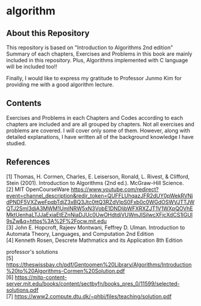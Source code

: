 # algorithm

## About this Repository
This repository is based on "Introduction to Algorithms 2nd edition"  
Summary of each chapters, Exercises and Problems in this book are mainly included in this repository. Plus, Algorithms implemented with C language will be included too!!  

Finally, I would like to express my gratitude to Professor Junmo Kim for providing me with a good algorithm lecture.  

## Contents
Exercises and Problems in each Chapters and Codes according to each chapters are included and are all grouped by chapters. Not all exercises and problems are covered. I will cover only some of them. However, along with detailed explanations, I have written all of the background knowledge I have studied.  

## References
[1]  Thomas, H. Cormen, Charles, E. Leiserson, Ronald, L. Rivest, & Clifford, Stein (2001). Introduction to Algorithms (2nd ed.). McGraw-Hill Science.  
[2]  MIT OpenCourseWare https://www.youtube.com/redirect?event=channel_description&redir_token=QUFFLUhqazJFR2dUY0pWekRVNjdPNDF5VXZweFpqbTdjZ3xBQ3Jtc0ttQ3RZdVlpS0Fxb0c0WGdOSWVJTTJWQTJ2Sml3djA3MWM1UmlNRW5xN3VobE1DNDljbWFXRXZJT1V1WXpQOVhEMktUenhaLTJJaExiaEtEZnNiaDJUc0UwOHdtdjVUWmJISjlwcXFjcXdCS1lGUl9sZw&q=https%3A%2F%2Focw.mit.edu  
[3]  John E. Hopcroft, Rajeev Montwani, Feffrey D. Ulman. Introduction to Automata Theory, Languages, and Computation 2nd Edition  
[4]  Kenneth Rosen, Descrete Mathmatics and its Application 8th Edition  


professor's solutions  
[5] https://theswissbay.ch/pdf/Gentoomen%20Library/Algorithms/Introduction%20to%20Algorithms-Cormen%20Solution.pdf  
[6] https://mitp-content-server.mit.edu/books/content/sectbyfn/books_pres_0/11599/selected-solutions.pdf  
[7] https://www2.compute.dtu.dk/~phbi/files/teaching/solution.pdf  

